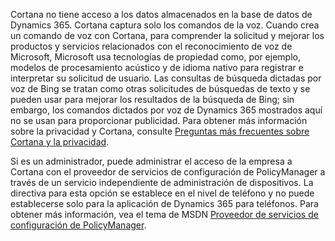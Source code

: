 Cortana no tiene acceso a los datos almacenados en la base de datos de Dynamics 365. Cortana captura solo los comandos de la voz. Cuando crea un comando de voz con Cortana, para comprender la solicitud y mejorar los productos y servicios relacionados con el reconocimiento de voz de Microsoft, Microsoft usa tecnologías de propiedad como, por ejemplo, modelos de procesamiento acústico y de idioma nativo para registrar e interpretar su solicitud de usuario. Las consultas de búsqueda dictadas por voz de Bing se tratan como otras solicitudes de búsquedas de texto y se pueden usar para mejorar los resultados de la búsqueda de Bing; sin embargo, los comandos dictados por voz de Dynamics 365 mostrados aquí no se usan para proporcionar publicidad. Para obtener más información sobre la privacidad y Cortana, consulte [Preguntas más frecuentes sobre Cortana y la privacidad](http://www.windowsphone.com/en-us/how-to/wp8/cortana/cortana-and-my-privacy-faq).  
  
 Si es un administrador, puede administrar el acceso de la empresa a Cortana con el proveedor de servicios de configuración de PolicyManager a través de un servicio independiente de administración de dispositivos. La directiva para esta opción se establece en el nivel de teléfono y no puede establecerse solo para la aplicación de Dynamics 365 para teléfonos. Para obtener más información, vea el tema de MSDN [Proveedor de servicios de configuración de PolicyManager](https://msdn.microsoft.com/library/dn499739.aspx).